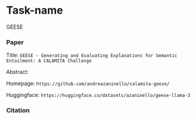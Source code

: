 # Task-name
GEESE

### Paper

Title: `GEESE - Generating and Evaluating Explanations for Semantic Entailment: A CALAMITA Challenge`

Abstract: ``
``

Homepage: `https://github.com/andreazaninello/calamita-geese/`

Huggingface: `https://huggingface.co/datasets/azaninello/geese-llama-3`


### Citation

```

```